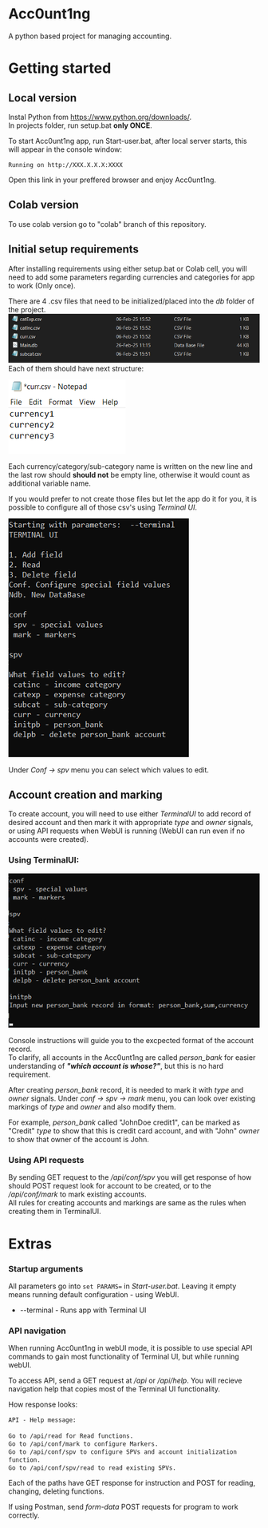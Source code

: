 # Acc0unt1ng

A python based project for managing accounting.

# Getting started 

## Local version

Instal Python from https://www.python.org/downloads/. <br>
In projects folder, run setup.bat **only ONCE**. <br>

To start Acc0unt1ng app, run Start-user.bat, after local server starts, this will appear in the console window:

```
Running on http://XXX.X.X.X:XXXX
```

Open this link in your preffered browser and enjoy Acc0unt1ng.

## Colab version

To use colab version go to "colab" branch of this repository.

## Initial setup requirements

After installing requirements using either setup.bat or Colab cell, you will need to add some parameters regarding currencies and categories for app to work (Only once). 

There are 4 .csv files that need to be initialized/placed into the *db* folder of the project.
![dbPreview](preview/dbPreview.png)
Each of them should have next structure: 

![csvStructure](preview/csvStructure.png)

Each currency/category/sub-category name is written on the new line
and the last row should **should not** be empty line, otherwise it would count as additional variable name.

If you would prefer to not create those files but let the app do it for you, it is possible to configure all of those csv's using *Terminal UI*.

![terminalSPVPreview](preview/terminalSPVPreview.png)

Under *Conf -> spv* menu you can select which values to edit.

## Account creation and marking

To create account, you will need to use either *TerminalUI* to add record of desired account and then mark it with appropriate *type* and *owner* signals, or using API requests when WebUI is running (WebUI can run even if no accounts were created).

### Using TerminalUI:

![initpbPreview](preview/initpbPreview.png)

Console instructions will guide you to the excpected format of the account record. <br> To clarify, all accounts in the Acc0unt1ng are called *person_bank* for easier understanding of ***"which account is whose?"***, but this is no hard requirement.

After creating *person_bank* record, it is needed to mark it with *type* and *owner* signals. Under *conf -> spv -> mark* menu, you can look over existing markings of *type* and *owner* and also modify them.

For example, *person_bank* called "JohnDoe credit1", can be marked as "Credit" *type* to show that this is credit card account, and with "John" *owner* to show that owner of the account is John.

### Using API requests

By sending GET request to the */api/conf/spv* you will get response of how should POST request look for account to be created, or to the */api/conf/mark* to mark existing accounts. <br> All rules for creating accounts and markings are same as the rules when creating them in TerminalUI.

# Extras

### Startup arguments

All parameters go into `set PARAMS=` in *Start-user.bat*. Leaving it empty means running default configuration - using WebUI.

* --terminal - Runs app with Terminal UI

### API navigation

When running Acc0unt1ng in webUI mode, it is possible to use special API commands to gain most functionality of Terminal UI, but while running webUI.

To access API, send a GET request at */api* or */api/help*.
You will recieve navigation help that copies most of the Terminal UI functionality.

How response looks:

```
API - Help message:

Go to /api/read for Read functions.
Go to /api/conf/mark to configure Markers.
Go to /api/conf/spv to configure SPVs and account initialization function.
Go to /api/conf/spv/read to read existing SPVs.
```

Each of the paths have GET response for instruction and POST for reading, changing, deleting functions.

If using Postman, send *form-data* POST requests for program to work correctly.
